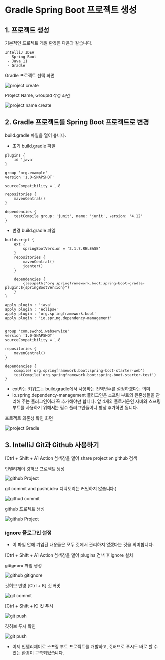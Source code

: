 # Gradle Spring Boot 프로젝트 생성

## 1. 프로젝트 생성
기본적인 프로젝트 개발 환경은 다음과 같습니다.

```
IntelliJ IDEA
 - Spring Boot
 - Java 11
 - Gradle
```

Gradle 프로젝트 선택 화면

![project create](../../images/spring/chater01/project1.png)
 

Project Name, GroupId 작성 화면

![project name create](../../images/spring/chater01/project2.png)

 

 ## 2. Gradle 프로젝트를 Spring Boot 프로젝트로 변경


build.gradle 파일을 열어 봅니다.

- 초기 build.gradle 파일
```
plugins {
    id 'java'
}

group 'org.example'
version '1.0-SNAPSHOT'

sourceCompatibility = 1.8

repositories {
    mavenCentral()
}

dependencies {
    testCompile group: 'junit', name: 'junit', version: '4.12'
}

```

- 변경 build.gradle 파일
```
buildscript {
    ext {
        springBootVersion = '2.1.7.RELEASE'
    }
    repositories {
        mavenCentral()
        jcenter()
    }

    dependencies {
        classpath("org.springframework.boot:spring-boot-gradle-plugin:${springBootVersion}")
    }
}

apply plugin : 'java'
apply plugin : 'eclipse'
apply plugin : 'org.springframework.boot'
apply plugin : 'io.spring.dependency-management'


group 'com.swchoi.webservice'
version '1.0-SNAPSHOT'
sourceCompatibility = 1.8

repositories {
    mavenCentral()
}

dependencies {
    compile('org.springframework.boot:spring-boot-starter-web')
    testCompile('org.springframework.boot:spring-boot-starter-test')
}
```
- ext라는 키워드는 build.gradle에서 사용하는 전역변수를 설정하겠다는 의미
- io.spring.dependency-management 플러그인은 스프링 부트의 읜존성들을 관리해 주는 플러그인이라 꼭 추가해야만 합니다. 앞 4개의 플로거은인 자바와 스프링 부트를 사용하기 위해서는 필수 플러그인들이니 항상 추가하면 됩니다.

프로젝트 의존성 확인 화면

![project Gradle](../../images/spring/chater01/project3.png)


## 3. IntelliJ Git과 Github 사용하기

[Ctrl + Shift + A] Action 검색창을 열어 share project on github 검색

인텔리제이 깃허브 프로젝트 생성

![github Project](../../images/spring/chater01/git1.png)

git commit and push(.idea 디렉토리는 커밋하지 않습니다.)

![githud commit](../../images/spring/chater01/git2.png)

github 프로젝트 생성

![github Project](../../images/spring/chater01/git3.png)

### ignore 플로그인 설정

- 이 파일 안에 기입된 내용들은 모두 깃에서 관리하지 않겠다는 것을 의미합니다.

[Ctrl + Shift + A] Action 검색창을 열어 plugins 검색 후 ignore 설치

gitignore 파일 생성

![github gitignore](../../images/spring/chater01/git4.png)

깃허브 반영
[Ctrl + K] 깃 커밋


![git commit](../../images/spring/chater01/git5.png)


[Ctrl + Shift + K] 킷 푸시

![git push](../../images/spring/chater01/git6.png)


깃허브 푸시 확인

![git push](../../images/spring/chater01/git7.png)

- 이제 인텔리제이로 스프링 부트 프로젝트를 개발하고, 깃허브로 푸시도 바로 할 수 있는 환경이 구축되었습니다.


